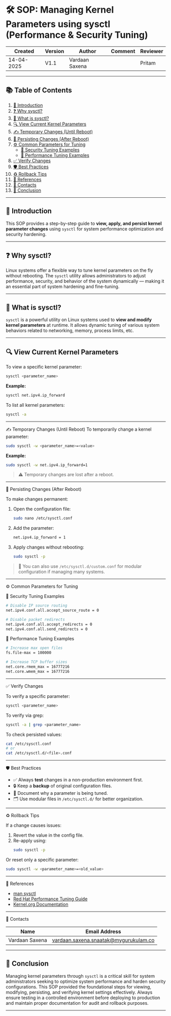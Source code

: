 # 🛠️ SOP: Managing Kernel Parameters using sysctl (Performance & Security Tuning)

| Created     | Version | Author         | Comment | Reviewer |
|-------------|---------|----------------|---------|----------|
| 14-04-2025  | V1.1     | Vardaan Saxena |         | Pritam   |

---

## 📚 Table of Contents
1. [📌 Introduction](#introduction)
2. [❓ Why sysctl?](#why-sysctl)
3. [📖 What is sysctl?](#what-is-sysctl)
4. [🔍 View Current Kernel Parameters](#view-current-kernel-parameters)
5. [✍️ Temporary Changes (Until Reboot)](#temporary-changes-until-reboot)
6. [📝 Persisting Changes (After Reboot)](#persisting-changes-after-reboot)
7. [⚙️ Common Parameters for Tuning](#common-parameters-for-tuning)
   - [🔐 Security Tuning Examples](#security-tuning-examples)
   - [🚀 Performance Tuning Examples](#performance-tuning-examples)
8. [✅ Verify Changes](#verify-changes)
9. [🛡️ Best Practices](#best-practices)
10. [♻️ Rollback Tips](#rollback-tips)
11. [📂 References](#references)
12. [📇 Contacts](#contacts)
13. [📌 Conclusion](#📌-conclusion)
---

## 📌 Introduction <a id="introduction"></a>
This SOP provides a step-by-step guide to **view, apply, and persist kernel parameter changes** using `sysctl` for system performance optimization and security hardening.

---

## ❓ Why sysctl? <a id="why-sysctl"></a>
Linux systems offer a flexible way to tune kernel parameters on the fly without rebooting. The `sysctl` utility allows administrators to adjust performance, security, and behavior of the system dynamically — making it an essential part of system hardening and fine-tuning.

---

## 📖 What is sysctl? <a id="what-is-sysctl"></a>
`sysctl` is a powerful utility on Linux systems used to **view and modify kernel parameters** at runtime. It allows dynamic tuning of various system behaviors related to networking, memory, process limits, etc.

---

## 🔍 View Current Kernel Parameters <a id="view-current-kernel-parameters"></a>
To view a specific kernel parameter:
```bash
sysctl <parameter_name>
```

**Example:**
```bash
sysctl net.ipv4.ip_forward
```

To list all kernel parameters:
```bash
sysctl -a
```

---

✍️ Temporary Changes (Until Reboot) <a id="temporary-changes-until-reboot"></a>
To temporarily change a kernel parameter:
```bash
sudo sysctl -w <parameter_name>=<value>
```

**Example:**
```bash
sudo sysctl -w net.ipv4.ip_forward=1
```

> ⚠️ Temporary changes are lost after a reboot.

---

📝 Persisting Changes (After Reboot) <a id="persisting-changes-after-reboot"></a>

To make changes permanent:

1. Open the configuration file:
   ```bash
   sudo nano /etc/sysctl.conf
   ```

2. Add the parameter:
   ```bash
   net.ipv4.ip_forward = 1
   ```

3. Apply changes without rebooting:
   ```bash
   sudo sysctl -p
   ```

> 📝 You can also use `/etc/sysctl.d/custom.conf` for modular configuration if managing many systems.

---

⚙️ Common Parameters for Tuning <a id="common-parameters-for-tuning"></a>

🔐 Security Tuning Examples <a id="security-tuning-examples"></a>
```bash
# Disable IP source routing
net.ipv4.conf.all.accept_source_route = 0

# Disable packet redirects
net.ipv4.conf.all.accept_redirects = 0
net.ipv4.conf.all.send_redirects = 0
```

🚀 Performance Tuning Examples <a id="performance-tuning-examples"></a>
```bash
# Increase max open files
fs.file-max = 100000

# Increase TCP buffer sizes
net.core.rmem_max = 16777216
net.core.wmem_max = 16777216
```

---

✅ Verify Changes <a id="verify-changes"></a>

To verify a specific parameter:
```bash
sysctl <parameter_name>
```

To verify via grep:
```bash
sysctl -a | grep <parameter_name>
```

To check persisted values:
```bash
cat /etc/sysctl.conf
# or
cat /etc/sysctl.d/<file>.conf
```

---

🛡️ Best Practices <a id="best-practices"></a>
- ✅ Always **test** changes in a non-production environment first.
- 🔒 Keep a **backup** of original configuration files.
- 📝 Document why a parameter is being tuned.
- 🗂️ Use modular files in `/etc/sysctl.d/` for better organization.

---
♻️ Rollback Tips <a id="rollback-tips"></a>

If a change causes issues:

1. Revert the value in the config file.
2. Re-apply using:
   ```bash
   sudo sysctl -p
   ```

Or reset only a specific parameter:
```bash
sudo sysctl -w <parameter_name>=<old_value>
```

---

📂 References <a id="references"></a>

- [man sysctl](https://man7.org/linux/man-pages/man8/sysctl.8.html)
- [Red Hat Performance Tuning Guide](https://access.redhat.com/documentation/en-us/red_hat_enterprise_linux/7/html/performance_tuning_guide/)
- [Kernel.org Documentation](https://www.kernel.org/doc/Documentation/sysctl/)


---

📇 Contacts <a id="contacts"></a>

| Name           | Email Address                          |
|----------------|----------------------------------------|
| Vardaan Saxena | vardaan.saxena.snaatak@mygurukulam.co  |

---

## 📌 Conclusion <a id="📌-conclusion"></a>

Managing kernel parameters through `sysctl` is a critical skill for system administrators seeking to optimize system performance and harden security configurations. This SOP provided the foundational steps for viewing, modifying, persisting, and verifying kernel settings effectively. Always ensure testing in a controlled environment before deploying to production and maintain proper documentation for audit and rollback purposes.

---
